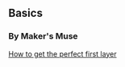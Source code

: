 ## Basics

### By Maker's Muse
[How to get the perfect first layer](https://www.youtube.com/watch?v=Fo42S22BTwg)
